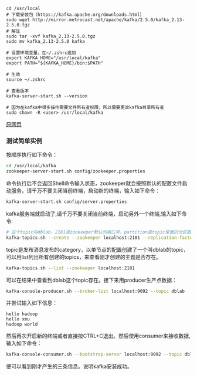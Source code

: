 ```
cd /usr/local
# 下载安装包（https://kafka.apache.org/downloads.html）
sudo wget http://mirror.metrocast.net/apache/kafka/2.5.0/kafka_2.13-2.5.0.tgz
# 解压
sudo tar -xvf kafka_2.13-2.5.0.tgz
sudo mv kafka_2.13-2.5.0 kafka

# 设置环境变量，在~/.zshrc追加
export KAFKA_HOME="/usr/local/kafka"
export PATH="${KAFKA_HOME}/bin:$PATH"

# 生效
source ~/.zshrc

# 查看版本
kafka-server-start.sh --version

# 因为在kafka中很多操作需要文件所有者权限，所以需要更改kafka目录所有者
sudo chown -R <user> /usr/local/kafka
```

[原网页](<http://dblab.xmu.edu.cn/blog/1743-2/>)

### 测试简单实例

按顺序执行如下命令：

```bash
cd /usr/local/kafka
zookeeper-server-start.sh config/zookeeper.properties
```

命令执行后不会返回Shell命令输入状态，zookeeper就会按照默认的配置文件启动服务，请千万不要关闭当前终端，启动新的终端，输入如下命令：

```bash
kafka-server-start.sh config/server.properties
```

kafka服务端就启动了,请千万不要关闭当前终端，启动另外一个终端,输入如下命令:

```bash
# 这个topic叫dblab，2181是zookeeper默认的端口号，partition是topic里面的分区数，replication-factor是备份的数量，在kafka集群中使用，这里单机版就不用备份了
kafka-topics.sh --create --zookeeper localhost:2181 --replication-factor 1 --partitions 1 --topic dblab
```

topic是发布消息发布的category，以单节点的配置创建了一个叫dblab的topic，可以用list列出所有创建的topics，来查看刚才创建的主题是否存在。

```bash
kafka-topics.sh --list --zookeeper localhost:2181
```

可以在结果中查看到dblab这个topic存在。接下来用producer生产点数据：

```bash
kafka-console-producer.sh --broker-list localhost:9092 --topic dblab
```

并尝试输入如下信息：

```
hello hadoop
hello xmu
hadoop world
```

然后再次开启新的终端或者直接按CTRL+C退出。然后使用consumer来接收数据,输入如下命令：

```bash
kafka-console-consumer.sh --bootstrap-server localhost:9092 --topic dblab --from-beginning
```

便可以看到刚才产生的三条信息。说明kafka安装成功。
